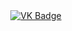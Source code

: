 <div id="bages" align = "center"
 <a href= "https://vk.com/id226484378"
  <img src="https://img.shields.io/badge/VK-blue?style-for-the-badge&logo=VK&logoColor=white" alt="VK Badge" />
</a>

 <a href= "https://mail.google.com/mail/u/0/#inbox">
  <img src="https://img.shields.io/badge/EMAIL-red?style-for-the-badge&logo=Gmail&logoColor=white" alt="VK Badge" /> 
 </a>
</div>




  
